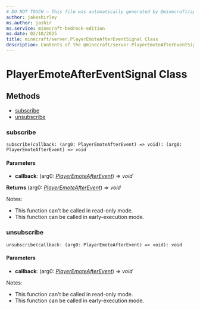 ```yaml
---
# DO NOT TOUCH — This file was automatically generated by @minecraft/api-docs-generator, to report problems file an issue at https://github.com/Mojang/minecraft-scripting-libraries
author: jakeshirley
ms.author: jashir
ms.service: minecraft-bedrock-edition
ms.date: 02/10/2025
title: minecraft/server.PlayerEmoteAfterEventSignal Class
description: Contents of the @minecraft/server.PlayerEmoteAfterEventSignal class.
---
```

# PlayerEmoteAfterEventSignal Class

## Methods
- [subscribe](#subscribe)
- [unsubscribe](#unsubscribe)

### **subscribe**
`
subscribe(callback: (arg0: PlayerEmoteAfterEvent) => void): (arg0: PlayerEmoteAfterEvent) => void
`

#### **Parameters**
- **callback**: (arg0: [*PlayerEmoteAfterEvent*](PlayerEmoteAfterEvent.md)) => *void*

**Returns** (arg0: [*PlayerEmoteAfterEvent*](PlayerEmoteAfterEvent.md)) => *void*
  
Notes:
- This function can't be called in read-only mode.
- This function can be called in early-execution mode.

### **unsubscribe**
`
unsubscribe(callback: (arg0: PlayerEmoteAfterEvent) => void): void
`

#### **Parameters**
- **callback**: (arg0: [*PlayerEmoteAfterEvent*](PlayerEmoteAfterEvent.md)) => *void*
  
Notes:
- This function can't be called in read-only mode.
- This function can be called in early-execution mode.
